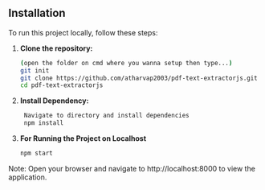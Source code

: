 ## Installation

To run this project locally, follow these steps:

1. **Clone the repository:**
   ```bash
   (open the folder on cmd where you wanna setup then type...)
   git init
   git clone https://github.com/atharvap2003/pdf-text-extractorjs.git
   cd pdf-text-extractorjs

2. **Install Dependency:**
   ```bash
    Navigate to directory and install dependencies
    npm install

3. **For Running the Project on Localhost**
   ```bash
   npm start
Note: Open your browser and navigate to http://localhost:8000 to view the application.
